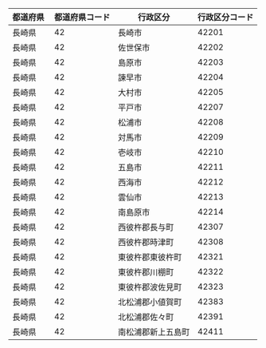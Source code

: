 |  都道府県  | 都道府県コード | 行政区分 | 行政区分コード |
|-----------|--------------|--------- |--------------|
| 長崎県 | 42 | 長崎市 | 42201 |
| 長崎県 | 42 | 佐世保市 | 42202 |
| 長崎県 | 42 | 島原市 | 42203 |
| 長崎県 | 42 | 諫早市 | 42204 |
| 長崎県 | 42 | 大村市 | 42205 |
| 長崎県 | 42 | 平戸市 | 42207 |
| 長崎県 | 42 | 松浦市 | 42208 |
| 長崎県 | 42 | 対馬市 | 42209 |
| 長崎県 | 42 | 壱岐市 | 42210 |
| 長崎県 | 42 | 五島市 | 42211 |
| 長崎県 | 42 | 西海市 | 42212 |
| 長崎県 | 42 | 雲仙市 | 42213 |
| 長崎県 | 42 | 南島原市 | 42214 |
| 長崎県 | 42 | 西彼杵郡長与町 | 42307 |
| 長崎県 | 42 | 西彼杵郡時津町 | 42308 |
| 長崎県 | 42 | 東彼杵郡東彼杵町 | 42321 |
| 長崎県 | 42 | 東彼杵郡川棚町 | 42322 |
| 長崎県 | 42 | 東彼杵郡波佐見町 | 42323 |
| 長崎県 | 42 | 北松浦郡小値賀町 | 42383 |
| 長崎県 | 42 | 北松浦郡佐々町 | 42391 |
| 長崎県 | 42 | 南松浦郡新上五島町 | 42411 |
